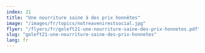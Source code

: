 ```yaml
---
index: 21
title: "Une nourriture saine à des prix honnêtes"
image: "/images/fr/topics/notreavenirestsocial.jpg"
flyer: "/flyers/fr/goleft21-une-nourriture-saine-des-prix-honnetes.pdf"
slug: "goleft21-une-nourriture-saine-des-prix-honnetes"
lang: fr
---
```

